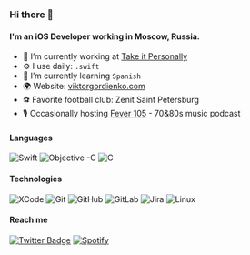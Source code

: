 ### Hi there 👋

#### I'm an iOS Developer working in Moscow, Russia.

- 🏢 I’m currently working at [Take it Personally](https://takeitpersonally.app)
- ⚙️ I use daily: `.swift`
- 🌱 I’m currently learning `Spanish`
- 🌍 Website: [viktorgordienko.com](https://www.viktorgordienko.com)
- ⚽️ Favorite football club: Zenit Saint Petersburg
- 🎙 Occasionally hosting [Fever 105](https://www.fever105.com) - 70&80s music podcast

#### Languages

![Swift](https://img.shields.io/badge/-Swift-000000?style=flat&logo=Swift)
![Objective -C](https://img.shields.io/badge/-Objective--C-000000?style=flat&logo=Apple)
![C](https://img.shields.io/badge/-C-000000?style=flat&logo=C)

#### Technologies

![XCode](https://img.shields.io/badge/-XCode-000000?style=flat&logo=XCode&logoColor=1575F9)
![Git](https://img.shields.io/badge/-Git-000000?style=flat&logo=git&logoColor=F05032)
![GitHub](https://img.shields.io/badge/-GitHub-000000?style=flat&logo=github&logoColor=FFFFFF)
![GitLab](https://img.shields.io/badge/-GitLab-000000?style=flat&logo=gitlab&logoColor=FFFFFF)
![Jira](https://img.shields.io/badge/-Jira-000000?style=flat&logo=jira-software&logoColor=white&logoColor=0052CC)
![Linux](https://img.shields.io/badge/-Linux-000000?style=flat&logo=linux&logoColor=FCC624)

#### Reach me
[![Twitter Badge](https://img.shields.io/badge/-@battlethem-00acee?style=flat&logo=Twitter&logoColor=white)](https://twitter.com/battlethem "Twitter")
[![Spotify](https://img.shields.io/badge/-Spotify-1DB954?style=flat&logo=Spotify&logoColor=white)](https://open.spotify.com/user/1253359261 "Spotify")
